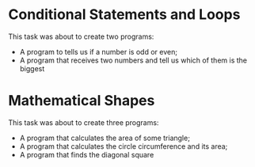 # Conditional Statements and Loops

<p>This task was about to create two programs:</p>
<ul>
    <li>A program to tells us if a number is odd or even;</li>
    <li>A program that receives two numbers and tell us which of them is the biggest</li>
</ul>

# Mathematical Shapes

<p>This task was about to create three programs:</p>
<ul>
    <li>A program that calculates the area of some triangle;</li>
    <li>A program that calculates the circle circumference and its area;</li>
    <li>A program that finds the diagonal square </li>
</ul>